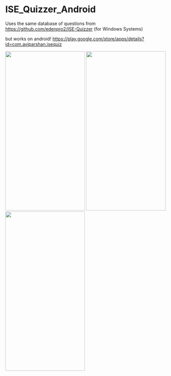 # ISE_Quizzer_Android

Uses the same database of questions from https://github.com/edenpro2/ISE-Quizzer (for Windows Systems)

but works on android! 
https://play.google.com/store/apps/details?id=com.aviparshan.isequiz
<p float="left">

<img src="https://user-images.githubusercontent.com/5733247/222715966-048089e7-7ea6-4800-aa3d-9230f2ea1ea0.jpg" width="250" height="500">
<img src="https://user-images.githubusercontent.com/5733247/222715971-7e473826-ee5c-4454-9000-be41c291a54f.jpg" width="250" height="500">
<img src="https://user-images.githubusercontent.com/5733247/222715980-844cce89-7f44-4624-bee7-c7ca7330d7eb.jpg" width="250" height="500">

</p>


